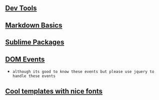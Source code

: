 ## [Dev Tools](https://github.com/x-surgical-x/web-dev/blob/master/useful-stuff/dev-libraries.md)

## [Markdown Basics](https://github.com/x-surgical-x/web-dev/blob/master/useful-stuff/markdown-basics.md)

## [Sublime Packages](https://github.com/x-surgical-x/web-dev/blob/master/useful-stuff/sublime-packages.md)

## [DOM Events](https://www.w3schools.com/jsref/dom_obj_event.asp)
- `although its good to know these events but please use jquery to handle these events`

## [Cool templates with nice fonts](https://wdexplorer.com/20-examples-beautiful-css-typography-design/)